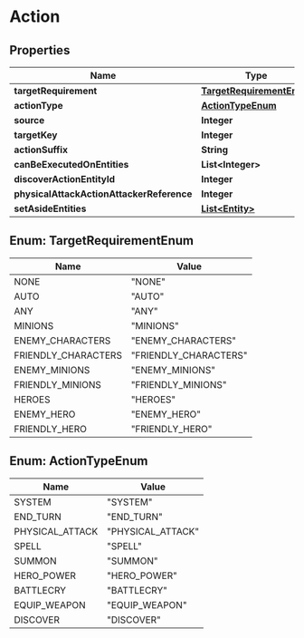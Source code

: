 
# Action

## Properties
Name | Type | Description | Notes
------------ | ------------- | ------------- | -------------
**targetRequirement** | [**TargetRequirementEnum**](#TargetRequirementEnum) |  |  [optional]
**actionType** | [**ActionTypeEnum**](#ActionTypeEnum) |  |  [optional]
**source** | **Integer** |  |  [optional]
**targetKey** | **Integer** |  |  [optional]
**actionSuffix** | **String** |  |  [optional]
**canBeExecutedOnEntities** | **List&lt;Integer&gt;** |  |  [optional]
**discoverActionEntityId** | **Integer** |  |  [optional]
**physicalAttackActionAttackerReference** | **Integer** |  |  [optional]
**setAsideEntities** | [**List&lt;Entity&gt;**](Entity.md) |  |  [optional]


<a name="TargetRequirementEnum"></a>
## Enum: TargetRequirementEnum
Name | Value
---- | -----
NONE | &quot;NONE&quot;
AUTO | &quot;AUTO&quot;
ANY | &quot;ANY&quot;
MINIONS | &quot;MINIONS&quot;
ENEMY_CHARACTERS | &quot;ENEMY_CHARACTERS&quot;
FRIENDLY_CHARACTERS | &quot;FRIENDLY_CHARACTERS&quot;
ENEMY_MINIONS | &quot;ENEMY_MINIONS&quot;
FRIENDLY_MINIONS | &quot;FRIENDLY_MINIONS&quot;
HEROES | &quot;HEROES&quot;
ENEMY_HERO | &quot;ENEMY_HERO&quot;
FRIENDLY_HERO | &quot;FRIENDLY_HERO&quot;


<a name="ActionTypeEnum"></a>
## Enum: ActionTypeEnum
Name | Value
---- | -----
SYSTEM | &quot;SYSTEM&quot;
END_TURN | &quot;END_TURN&quot;
PHYSICAL_ATTACK | &quot;PHYSICAL_ATTACK&quot;
SPELL | &quot;SPELL&quot;
SUMMON | &quot;SUMMON&quot;
HERO_POWER | &quot;HERO_POWER&quot;
BATTLECRY | &quot;BATTLECRY&quot;
EQUIP_WEAPON | &quot;EQUIP_WEAPON&quot;
DISCOVER | &quot;DISCOVER&quot;



